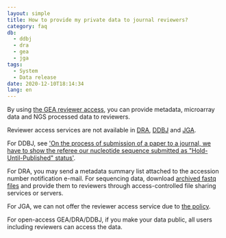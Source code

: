 ```yaml
---
layout: simple
title: How to provide my private data to journal reviewers?
category: faq
db:
  - ddbj
  - dra
  - gea
  - jga
tags: 
  - System
  - Data release
date: 2020-12-10T18:14:34
lang: en
---
```


<p>By using <a href="/gea/reviewer-access-e.html">the GEA reviewer access</a>, you can provide metadata, microarray data and NGS processed data to reviewers.</p>
<p>Reviewer access services are not available in <a href="/dra/index-e.html">DRA</a>, <a href="/ddbj/index-e.html">DDBJ</a> and <a href="/jga/index-e.html">JGA</a>.</p>
<p>For DDBJ, see <a href="/faq/ja/paper-show-referee-e.html">'On the process of submission of a paper to a journal, we have to show the referee our nucleotide sequence submitted as "Hold-Until-Published" status'</a>.</p>
<p>For DRA, you may send a metadata summary list attached to the accession number notification e-mail. For sequencing data, download <a href="/dra/submission-e.html#fastq-sra-files">archived fastq files</a> and provide them to reviewers through access-controlled file sharing services or servers.</p>
<p>For JGA, we can not offer the reviewer access service due to <a href="https://humandbs.biosciencedbc.jp/faq#faq-20">the policy</a>.</p>
<p>For open-access GEA/DRA/DDBJ, if you make your data public, all users including reviewers can access the data.</p>